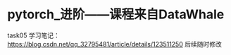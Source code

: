 # pytorch_进阶——课程来自DataWhale
task05 学习笔记：https://blog.csdn.net/qq_32795481/article/details/123511250 后续随时修改
